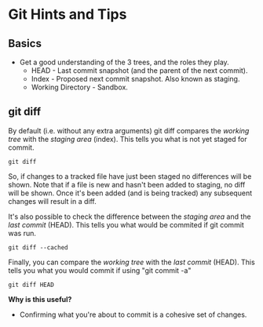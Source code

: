 # Git Hints and Tips

## Basics

* Get a good understanding of the 3 trees, and the roles they play.
  * HEAD - Last commit snapshot (and the parent of the next commit).
  * Index - Proposed next commit snapshot. Also known as staging.
  * Working Directory - Sandbox.

## git diff

By default (i.e. without any extra arguments) git diff compares the *working tree* with the *staging area* (index). This tells you what is not yet staged for commit.

```console
git diff
```

So, if changes to a tracked file have just been staged no differences will be shown.
Note that if a file is new and hasn't been added to staging, no diff will be shown. Once it's been added (and is being tracked) any subsequent changes will result in a diff.

It's also possible to check the difference between the *staging area* and the *last commit* (HEAD). This tells you what would be commited if git commit was run.

```console
git diff --cached
```

Finally, you can compare the *working tree* with the *last commit* (HEAD). This tells you what you would commit if using "git commit -a"

```
git diff HEAD
```

**Why is this useful?**

* Confirming what you're about to commit is a cohesive set of changes.